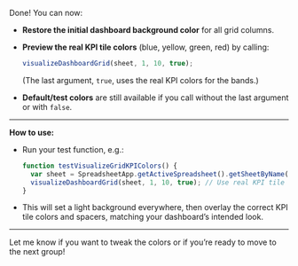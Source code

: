

Done! You can now:

- **Restore the initial dashboard background color** for all grid columns.
- **Preview the real KPI tile colors** (blue, yellow, green, red) by calling:
  ```js
  visualizeDashboardGrid(sheet, 1, 10, true);
  ```
  (The last argument, `true`, uses the real KPI colors for the bands.)

- **Default/test colors** are still available if you call without the last argument or with `false`.

---

**How to use:**
- Run your test function, e.g.:
  ```js
  function testVisualizeGridKPIColors() {
    var sheet = SpreadsheetApp.getActiveSpreadsheet().getSheetByName('DailyDash');
    visualizeDashboardGrid(sheet, 1, 10, true); // Use real KPI tile colors
  }
  ```
- This will set a light background everywhere, then overlay the correct KPI tile colors and spacers, matching your dashboard’s intended look.

---

Let me know if you want to tweak the colors or if you’re ready to move to the next group!
